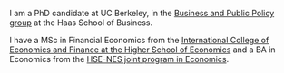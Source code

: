 I am a PhD candidate at UC Berkeley, in the [Business and Public Policy group](https://haas.berkeley.edu/bpp) at the Haas School of Business.

I have a MSc in Financial Economics from the [International College of Economics and Finance at the Higher School of Economics](https://icef.hse.ru/en/ma) and a BA in Economics from the [HSE-NES joint program in Economics](https://www.nes.ru/bachelor-of-arts-in-economics/&lang=en).
